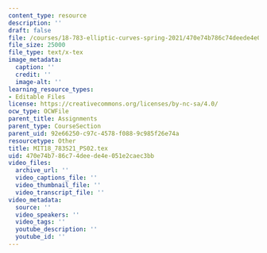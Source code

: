 ```yaml
---
content_type: resource
description: ''
draft: false
file: /courses/18-783-elliptic-curves-spring-2021/470e74b786c74deede4e051e2caec3bb_MIT18_783S21_PS2.tex
file_size: 25000
file_type: text/x-tex
image_metadata:
  caption: ''
  credit: ''
  image-alt: ''
learning_resource_types:
- Editable Files
license: https://creativecommons.org/licenses/by-nc-sa/4.0/
ocw_type: OCWFile
parent_title: Assignments
parent_type: CourseSection
parent_uid: 92e66250-c97c-4578-f088-9c985f26e74a
resourcetype: Other
title: MIT18_783S21_PS02.tex
uid: 470e74b7-86c7-4dee-de4e-051e2caec3bb
video_files:
  archive_url: ''
  video_captions_file: ''
  video_thumbnail_file: ''
  video_transcript_file: ''
video_metadata:
  source: ''
  video_speakers: ''
  video_tags: ''
  youtube_description: ''
  youtube_id: ''
---
```

